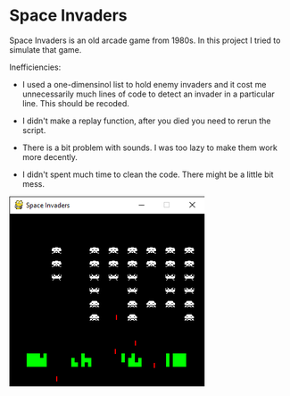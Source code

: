 # Space Invaders

Space Invaders is an old arcade game from 1980s. In this project I tried to simulate that game.

Inefficiencies:

- I used a one-dimensinol list to hold enemy invaders and it cost me unnecessarily much lines of code to detect an invader in a particular line. This should be recoded.

- I didn't make a replay function, after you died you need to rerun the script.

- There is a bit problem with sounds. I was too lazy to make them work more decently.

- I didn't spent much time to clean the code. There might be a little bit mess.

![](Assets/README/Game.png)
